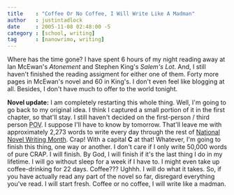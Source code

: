 ```yaml
---
title    : "Coffee Or No Coffee, I Will Write Like A Madman"
author   : justintadlock
date     : 2005-11-08 02:48:00 -5
category : [school, writing]
tag      : [nanowrimo, writing]
---
```


Where has the time gone?  I have spent 6 hours of my night reading away at Ian McEwan's <i> Atonement</i> and Stephen King's <i> Salem's Lot</i>.  And, I still haven't finished the reading assigment for either one of them.  Forty more pages in McEwan's novel and 60 in King's.  I don't even feel like blogging at all.  Besides, I don't have much to offer to the world tonight.

<strong>Novel update:</strong>  I am completely restarting this whole thing.  Well, I'm going to go back to my original idea.  I think I captured a small portion of it in the first chapter, so that'll stay.  I still haven't decided on the first-person / third person <acronym title="Point Of View"> POV</acronym>.  I suppose I'll have to know by tomorrow.  That'll leave me with approximately 2,273 words to write every day through the rest of <a href="http://www.nanowrimo.org" title="National Novel Writing Month Website" rel="external"> National Novel Writing Month</a>.  Crap!  With a capital <strong> C</strong>  at that!  Whatever, I'm going to finish this thing, one way or another.  I don't care if I only write 50,000 words of pure CRAP.  I will finish.  By God, I will finish if it's the last thing I do in my lifetime.  I will go without sleep for a week if I have to.  I might even take up coffee-drinking for 22 days.  Coffee???  Ughhh.  I will do what it takes.  So, if you have actually read any part of the novel so far, disregard everything you've read.  I will start fresh.  Coffee or no coffee, I will write like a madman.
